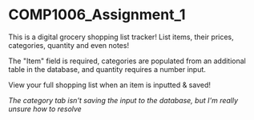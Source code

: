# COMP1006_Assignment_1

This is a digital grocery shopping list tracker! List items, their prices, categories, quantity and even notes! 

The "Item" field is required, categories are populated from an additional table in the database, and quantity requires a number input. 


View your full shopping list when an item is inputted & saved!


*The category tab isn't saving the input to the database, but I'm really unsure how to resolve*
